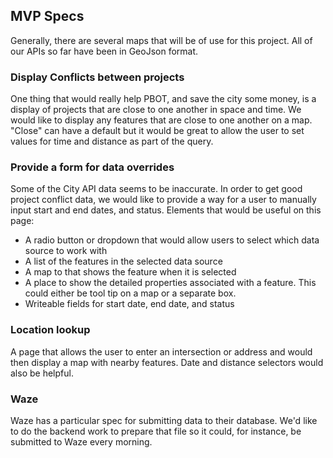 ## MVP Specs

Generally, there are several maps that will be of use for this project.  All of our APIs so far have been in GeoJson format.

### Display Conflicts between projects
One thing that would really help PBOT, and save the city some money, is a display of projects that are close to one another in space and time.  We would like to display any features that are close to one another on a map.  "Close" can have a default but it would be great to allow the user to set values for time and distance as part of the query.

### Provide a form for data overrides
Some of the City API data seems to be inaccurate.  In order to get good project conflict data, we would like to provide a way for a user to manually input start and end dates, and status.  Elements that would be useful on this page:
* A radio button or dropdown that would allow users to select which data source to work with
* A list of the features in the selected data source
* A map to that shows the feature when it is selected
* A place to show the detailed properties associated with a feature.  This could either be tool tip on a map or a separate box.
* Writeable fields for start date, end date, and status

### Location lookup
A page that allows the user to enter an intersection or address and would then display a map with nearby features.  Date and distance selectors would also be helpful.

### Waze 
Waze has a particular spec for submitting data to their database. We'd like to do the backend work to prepare that file so it could, for instance, be submitted to Waze every morning.
